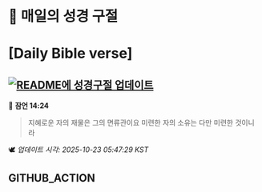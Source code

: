 # 🙏 매일의 성경 구절
# [Daily Bible verse]
## [![README에 성경구절 업데이트](https://github.com/DONGSUKA/first_test/actions/workflows/update-readme-bible.yml/badge.svg)](https://github.com/DONGSUKA/first_test/actions/workflows/update-readme-bible.yml)
<!-- START_BIBLE_VERSE -->
📖 **잠언 14:24**
> 지혜로운 자의 재물은 그의 면류관이요 미련한 자의 소유는 다만 미련한 것이니라

🕊️ _업데이트 시각: 2025-10-23 05:47:29 KST_
  <!-- END_BIBLE_VERSE -->
## GITHUB_ACTION
